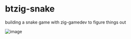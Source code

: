 # btzig-snake
 building a snake game with zig-gamedev to figure things out

 
![image](https://github.com/btipling/btzig-snake/assets/249641/e4caeeaf-b740-49f9-958c-e7f4e013516a)

